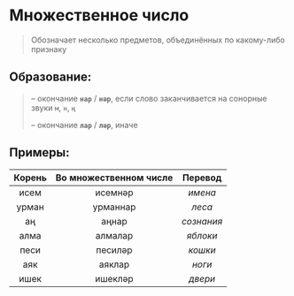 # Множественное число

> Обозначает несколько предметов, объединённых по какому-либо признаку

## Образование:

> – окончание **`нар`** / **`нәр`**, если слово заканчивается на сонорные звуки `м`, `н`, `ң`
>
> – окончание **`лар`** / **`ләр`**, иначе

## Примеры:

| Корень | Во множественном числе | Перевод
|:------:|:----------------------:|:-------:
| исем   | исемнәр                | *имена*
| урман  | урманнар               | *леса*
| аң     | аңнар                  | *сознания*
| алма   | алмалар                | *яблоки*
| песи   | песиләр                | *кошки*
| аяк    | аяклар                 | *ноги*
| ишек   | ишекләр                | *двери*